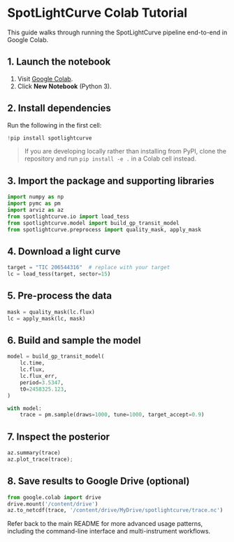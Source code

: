 # SpotLightCurve Colab Tutorial

This guide walks through running the SpotLightCurve pipeline end-to-end in Google Colab.

## 1. Launch the notebook

1. Visit [Google Colab](https://colab.research.google.com/).
2. Click **New Notebook** (Python 3).

## 2. Install dependencies

Run the following in the first cell:

```python
!pip install spotlightcurve
```

> If you are developing locally rather than installing from PyPI, clone the repository and run `pip install -e .` in a Colab cell instead.

## 3. Import the package and supporting libraries

```python
import numpy as np
import pymc as pm
import arviz as az
from spotlightcurve.io import load_tess
from spotlightcurve.model import build_gp_transit_model
from spotlightcurve.preprocess import quality_mask, apply_mask
```

## 4. Download a light curve

```python
target = "TIC 206544316"  # replace with your target
lc = load_tess(target, sector=15)
```

## 5. Pre-process the data

```python
mask = quality_mask(lc.flux)
lc = apply_mask(lc, mask)
```

## 6. Build and sample the model

```python
model = build_gp_transit_model(
    lc.time,
    lc.flux,
    lc.flux_err,
    period=3.5347,
    t0=2458325.123,
)

with model:
    trace = pm.sample(draws=1000, tune=1000, target_accept=0.9)
```

## 7. Inspect the posterior

```python
az.summary(trace)
az.plot_trace(trace);
```

## 8. Save results to Google Drive (optional)

```python
from google.colab import drive
drive.mount('/content/drive')
az.to_netcdf(trace, '/content/drive/MyDrive/spotlightcurve/trace.nc')
```

Refer back to the main README for more advanced usage patterns, including the command-line interface and multi-instrument workflows.
